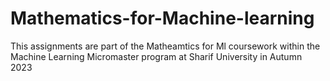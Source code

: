 # Mathematics-for-Machine-learning
This assignments are part of the Matheamtics for Ml coursework within the Machine Learning Micromaster program at Sharif University in Autumn 2023 
